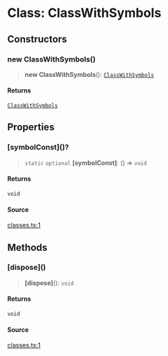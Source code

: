 # Class: ClassWithSymbols

## Constructors

### new ClassWithSymbols()

> **new ClassWithSymbols**(): [`ClassWithSymbols`](ClassWithSymbols.md)

#### Returns

[`ClassWithSymbols`](ClassWithSymbols.md)

## Properties

### \[symbolConst\]()?

> `static` `optional` **\[symbolConst\]**: () => `void`

#### Returns

`void`

#### Source

[classes.ts:1](http://source-url)

## Methods

### \[dispose\]()

> **\[dispose\]**(): `void`

#### Returns

`void`

#### Source

[classes.ts:1](http://source-url)
